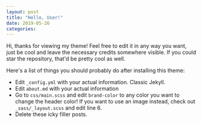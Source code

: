 ```yaml
---
layout: post
title: "Hello, User!"
date: 2019-05-26
categories:
---
```

Hi, thanks for viewing my theme! Feel free to edit it in any way you want, just be cool and leave the necessary credits somewhere visible. If you could star the repository, that'd be pretty cool as well.

Here's a list of things you should probably do after installing this theme:

* Edit `_config.yml` with your actual information. Classic Jekyll.
* Edit `about.md` with your actual information
* Go to `css/main.scss` and edit `brand-color` to any color you want to change the header color! If you want to use an image instead, check out `_sass/_layout.scss` and edit line 6. 
* Delete these icky filler posts.
